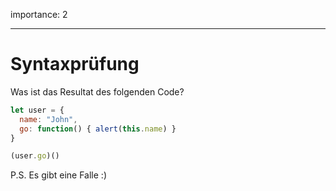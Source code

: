 importance: 2

---

# Syntaxprüfung

Was ist das Resultat des folgenden Code? 


```js no-beautify
let user = {
  name: "John",
  go: function() { alert(this.name) }
}

(user.go)()
```

P.S. Es gibt eine Falle :)
